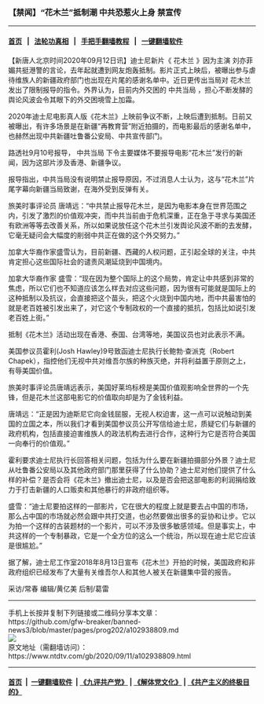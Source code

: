 ### 【禁闻】“花木兰”抵制潮 中共恐惹火上身 禁宣传
------------------------

#### [首页](https://github.com/gfw-breaker/banned-news3/blob/master/README.md) &nbsp;&nbsp;|&nbsp;&nbsp; [法轮功真相](https://github.com/begood0513/basic/blob/master/README.md)  &nbsp;&nbsp;|&nbsp;&nbsp; [手把手翻墙教程](https://github.com/gfw-breaker/guides/wiki)  &nbsp;&nbsp;|&nbsp;&nbsp; [一键翻墙软件](https://github.com/gfw-breaker/nogfw/blob/master/README.md)  



<div><div class="post_content" itemprop="articleBody">
 <p>
  【新唐人北京时间2020年09月12日讯】迪士尼新片《
  <ok href="https://www.ntdtv.com/gb/花木兰.htm">
   花木兰
  </ok>
  》因为主演
  <ok href="https://www.ntdtv.com/gb/刘亦菲.htm">
   刘亦菲
  </ok>
  媚共挺港警的言论，去年起就遭到网友炮轰抵制。影片正式上映后，被曝出参与虐待维族人的新疆政府部门也出现在片尾的感谢名单中。近日更传出当局对
  <ok href="https://www.ntdtv.com/gb/花木兰.htm">
   花木兰
  </ok>
  发出了限制报导的指令。外界认为，目前内外交困的
  <ok href="https://www.ntdtv.com/gb/中共当局.htm">
   中共当局
  </ok>
  ，担心不断发酵的舆论风波会令其眼下的外交困境雪上加霜。
 </p>
 <p>
  2020年迪士尼电影真人版《花木兰》上映前争议不断，上映后遭到抵制。日前又被曝出，有许多场景是在新疆“再教育营”附近拍摄的，而电影最后的感谢名单中，也赫然出现中共新疆吐鲁番公安局、中共宣传部门。
 </p>
 <p>
  路透社9月10号报导，
  <ok href="https://www.ntdtv.com/gb/中共当局.htm">
   中共当局
  </ok>
  下令主要媒体不要报导电影“花木兰”发行的新闻，因为这部片涉及香港、新疆争议。
 </p>
 <p>
  报导指出，中共当局没有说明禁止报导原因，不过消息人士认为，这与“花木兰”片尾字幕向新疆当局致谢，在海外受到反弹有关。
 </p>
 <p>
  旅美时事评论员 唐靖远：“中共禁止报导花木兰，是因为电影本身在世界范围之内，引发了激烈的价值观冲突，而中共当前由于危机深重，正在急于寻求与美国还有欧洲等等去改善关系，所以如果说放任这个花木兰引发舆论风波不断的去发酵，它毫无疑问会大幅度的削弱中共正在做的这个外交努力。”
 </p>
 <p>
  加拿大华裔作家盛雪认为，目前新疆、西藏的人权问题，正引起全球的关注，中共肯定担心这些国际社会的谴责风潮延烧到中国境内。
 </p>
 <p>
  加拿大华裔作家 盛雪：“现在因为整个国际上的这个局势，肯定让中共感到非常的焦虑，所以它们也不知道应该怎么样去对应这些问题，因为很有可能就是国际上的这种抵制以及抗议，会直接把这个苗头，把这个火烧到中国内地，而中共最害怕的就是老百姓被引发出来了，对它这个专制政权的一个直接的抵抗，包括比如说引发老百姓上街。”
 </p>
 <p>
  抵制《花木兰》活动出现在香港、泰国、台湾等地，美国议员也对此表示不满。
 </p>
 <p>
  美国参议员霍利(Josh Hawley)9号致函迪士尼执行长鲍勃·查派克（Robert Chapek），指控他们无视中共对维吾尔族的种族灭绝，并将利益置于原则之上，有辱美国价值。
 </p>
 <p>
  旅美时事评论员唐靖远表示，美国好莱坞标榜是美国价值观影响全世界的一个先锋，但是花木兰这部电影它的价值取向却是为了金钱利益。
 </p>
 <p>
  唐靖远：“正是因为迪斯尼它向金钱屈服，无视人权迫害，这一点可以说触动到美国的立国之本，所以我们才看到美国参议员公开写信给迪士尼，质疑它们与新疆的政府机构，包括直接迫害维族人的政法机构去进行合作，这种行为它是否符合美国一向奉行的价值观。”
 </p>
 <p>
  霍利要求迪士尼执行长回答相关问题，包括为什么要在新疆拍摄部分外景？迪士尼从吐鲁番公安局以及其他政府部门那里获得了什么协助？迪士尼对他们提供了什么样的补偿？是否会将《花木兰》撤出迪士尼，以及是否会把这部电影的利润捐给致力于打击新疆的人口贩卖和其他暴行的非政府组织等。
 </p>
 <p>
  盛雪：“迪士尼要拍这样的一部影片，它在很大的程度上就是要去占中国的市场，那么占中国的市场就必然会跟中共打交道，也必然要做出很多的妥协和让步。它以为拍一个这样的古装题材的一个影片，可以不涉及很多敏感领域。但是事实上，中共这样的一个专制暴政，它是一个全方位的这么一个统治，所以现在迪士尼它应该是很尴尬。”
 </p>
 <p>
  据了解，迪士尼工作室2018年8月13日宣布《花木兰》开拍的时候，美国政府和非政府组织已经发布了大量有关维吾尔人和其他人被关在新疆集中营的报告。
 </p>
 <p>
  采访/常春 编辑/黄亿美 后制/葛雷
 </p>
 <div class="single_ad">
 </div>
</div>
</div>
<hr/>
手机上长按并复制下列链接或二维码分享本文章：<br/>
https://github.com/gfw-breaker/banned-news3/blob/master/pages/prog202/a102938809.md <br/>
<a href='https://github.com/gfw-breaker/banned-news3/blob/master/pages/prog202/a102938809.md'><img src='https://github.com/gfw-breaker/banned-news3/blob/master/pages/prog202/a102938809.md.png'/></a> <br/>
原文地址（需翻墙访问）：https://www.ntdtv.com/gb/2020/09/11/a102938809.html


------------------------
#### [首页](https://github.com/gfw-breaker/banned-news3/blob/master/README.md) &nbsp;|&nbsp; [一键翻墙软件](https://github.com/gfw-breaker/nogfw/blob/master/README.md) &nbsp;| [《九评共产党》](https://github.com/gfw-breaker/9ping.md/blob/master/README.md#九评之一评共产党是什么) | [《解体党文化》](https://github.com/gfw-breaker/jtdwh.md/blob/master/README.md) | [《共产主义的终极目的》](https://github.com/gfw-breaker/gczydzjmd.md/blob/master/README.md)


<img src='http://gfw-breaker.win/banned-news3/pages/prog202/a102938809.md' width='0px' height='0px'/>